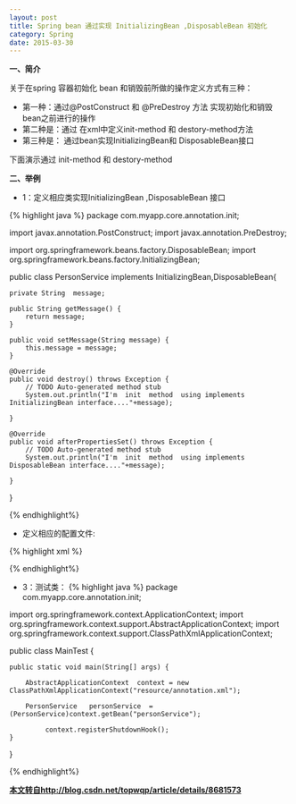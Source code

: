 ```yaml
---
layout: post
title: Spring bean 通过实现 InitializingBean ,DisposableBean 初始化
category: Spring
date: 2015-03-30
---
```



**一、简介**

关于在spring  容器初始化 bean 和销毁前所做的操作定义方式有三种：

* 第一种：通过@PostConstruct 和 @PreDestroy 方法 实现初始化和销毁bean之前进行的操作
* 第二种是：通过 在xml中定义init-method 和  destory-method方法
* 第三种是： 通过bean实现InitializingBean和 DisposableBean接口

下面演示通过  init-method 和 destory-method

<!-- more --> 

**二、举例**

* 1：定义相应类实现InitializingBean ,DisposableBean 接口

{% highlight java %}
package com.myapp.core.annotation.init;

import javax.annotation.PostConstruct;
import javax.annotation.PreDestroy;

import org.springframework.beans.factory.DisposableBean;
import org.springframework.beans.factory.InitializingBean;

public class PersonService  implements InitializingBean,DisposableBean{
  
	private String  message;

	public String getMessage() {
		return message;
	}

	public void setMessage(String message) {
		this.message = message;
	}

	@Override
	public void destroy() throws Exception {
		// TODO Auto-generated method stub
		System.out.println("I'm  init  method  using implements InitializingBean interface...."+message);
		
	}

	@Override
	public void afterPropertiesSet() throws Exception {
		// TODO Auto-generated method stub
		System.out.println("I'm  init  method  using implements DisposableBean interface...."+message);
		
	}
	

}

{% endhighlight%}

* 定义相应的配置文件:

{% highlight xml %}
<?xml version="1.0" encoding="UTF-8"?>
<beans xmlns="http://www.springframework.org/schema/beans"
xmlns:xsi="http://www.w3.org/2001/XMLSchema-instance"
xmlns:context="http://www.springframework.org/schema/context"
xsi:schemaLocation="http://www.springframework.org/schema/beans
http://www.springframework.org/schema/beans/spring-beans-3.1.xsd
http://www.springframework.org/schema/context
http://www.springframework.org/schema/context/spring-context-3.1.xsd">

<!-- <context:component-scan  base-package="com.myapp.core.jsr330"/> -->

<!-- <context:annotation-config /> -->


<!-- <bean class="org.springframework.context.annotation.CommonAnnotationBeanPostProcessor" />
<bean id="personService" class="com.myapp.core.annotation.init.PersonService">
		  <property name="message" value="123"></property>
</bean>
 -->

<bean id="personService" class="com.myapp.core.annotation.init.PersonService">
		  <property name="message" value="123"></property>
</bean>

</beans>
{% endhighlight%}

* 3：测试类：
{% highlight java %}
package com.myapp.core.annotation.init;

import org.springframework.context.ApplicationContext;
import org.springframework.context.support.AbstractApplicationContext;
import org.springframework.context.support.ClassPathXmlApplicationContext;

public class MainTest {
	
	public static void main(String[] args) {
		
		AbstractApplicationContext  context = new ClassPathXmlApplicationContext("resource/annotation.xml");
		
		PersonService   personService  =  (PersonService)context.getBean("personService");
		
	         context.registerShutdownHook();
	}

}

{% endhighlight%}


**[本文转自http://blog.csdn.net/topwqp/article/details/8681573](http://blog.csdn.net/topwqp/article/details/8681573)**